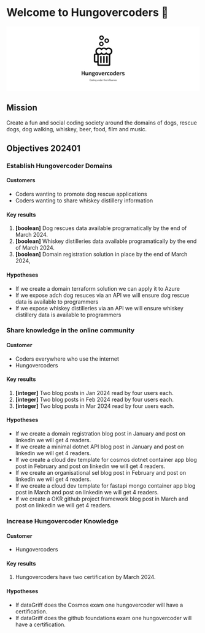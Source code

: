 # Welcome to Hungovercoders 👋

![Hungovercoders](https://github.com/hungovercoders/.github/blob/main/profile/logo.png)

## Mission

Create a fun and social coding society around the domains of dogs, rescue dogs, dog walking, whiskey, beer, food, film and music.

## Objectives 202401

### Establish Hungovercoder Domains

#### Customers

* Coders wanting to promote dog rescue applications
* Coders wanting to share whiskey distillery information

#### Key results
1. **[boolean]** Dog rescues data available programatically by the end of March 2024.
2. **[boolean]** Whiskey distilleries data available programatically by the end of March 2024.
3. **[boolean]** Domain registration solution in place by the end of March 2024,

#### Hypotheses
* If we create a domain terraform solution we can apply it to Azure
* If we expose adch dog resuces via an API we will ensure dog rescue data is available to programmers
* If we expose whiskey distilleries via an API we will ensure whiskey distillery data is available to programmers

### Share knowledge in the online community

#### Customer
* Coders everywhere who use the internet
* Hungovercoders

#### Key results
1. **[integer]** Two blog posts in Jan 2024 read by four users each.
2. **[integer]** Two blog posts in Feb 2024 read by four users each.
3. **[integer]** Two blog posts in Mar 2024 read by four users each.

#### Hypotheses
* If we create a domain registration blog post in January and post on linkedin we will get 4 readers.
* If we create a minimal dotnet API blog post in January  and post on linkedin we will get 4 readers.
* If we create a cloud dev template for cosmos dotnet container app blog post in February and post on linkedin we will get 4 readers.
* If we create an organisational sel blog post in February and post on linkedin we will get 4 readers.
* If we create a cloud dev template for fastapi mongo container app blog post in March and post on linkedin we will get 4 readers.
* If we create a OKR github project framework blog post in March and post on linkedin we will get 4 readers.

### Increase Hungovercoder Knowledge

#### Customer
* Hungovercoders

#### Key results
1. Hungovercoders have two certification by March 2024.

#### Hypotheses
* If dataGriff does the Cosmos exam one hungovercoder will have a certification.
* If dataGriff does the github foundations exam one hungovercoder will have a certification.
  
<!--

**Here are some ideas to get you started:**

🙋‍♀️ A short introduction - what is your organization all about?
🌈 Contribution guidelines - how can the community get involved?
👩‍💻 Useful resources - where can the community find your docs? Is there anything else the community should know?
🍿 Fun facts - what does your team eat for breakfast?
🧙 Remember, you can do mighty things with the power of [Markdown](https://docs.github.com/github/writing-on-github/getting-started-with-writing-and-formatting-on-github/basic-writing-and-formatting-syntax)
-->
